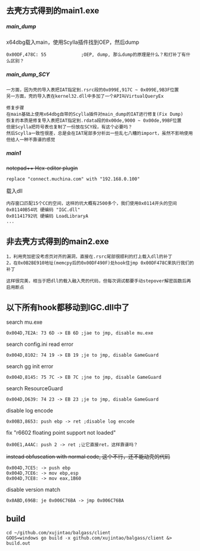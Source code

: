 ## 去壳方式得到的main1.exe

##### main_dump
x64dbg载入main，使用Scylla插件找到OEP，然后dump
```
0x00DF,478C: 55             ;OEP, dump, 那么dump的原理是什么？和打补丁有什么区别？
```
##### main_dump_SCY
```
一方面，因为壳的导入表把IAT指定到.rsrc段的0x099E,917C ~ 0x099E,9B3F位置  
另一方面，壳的导入表在kernel32.dll中多加了一个API叫VirtualQueryEx  

修复步骤  
在main基础上使用x64dbg自带的Scylla插件对main_dump的IAT进行修复(Fix Dump)  
恢复的本质是修复导入表把IAT指定到.rdata段的0x00de,9000 ~ 0x00de,99BF位置  
但是Scylla把符号表也复制了一份放在SCY段，有这个必要吗？
然后Scylla一致性很差，总是会在IAT尾部多分析出一些乱七八糟的import，虽然不影响使用但给人一种不靠谱的感觉
```

##### main1
~~notepad++ Hex-editor plugin~~
```
replace "connect.muchina.com" with "192.168.0.100"
```

载入dll
```
内存窗口匹配15个CC的空间，这样的坑大概有2500多个，我们使用0x0114开头的空间
0x01140B54坑 硬编码 "IGC.dll"
0x01141792坑 硬编码 LoadLibraryA
...
```
## 非去壳方式得到的main2.exe
```
1，利用壳加密没考虑页对齐的漏洞，直接在.rsrc尾部很顺利的打上载入dll的补丁
2，在0x0B2BE910地址(memcpy后的0x00DF490F)处hook住jmp 0x00DF478C来执行我们的补丁

这样很完美，相当于把dll的载入融入壳的代码，但每次调试都要手动stepover解密函数后再启用断点
```

## 以下所有hook都移动到IGC.dll中了  
search mu.exe
```
0x004D,7E2A: 73 6D -> EB 6D ;jae to jmp, disable mu.exe
```

search config.ini read error
```
0x004D,8102: 74 19 -> EB 19 ;je to jmp, disable GameGuard
```

search gg init error
```
0x004D,8145: 75 7C -> EB 7C ;jne to jmp, disable GameGuard
```

search ResourceGuard
```
0x004D,D639: 74 23 -> EB 23 ;je to jmp, disable GameGuard
```

disable log encode
```
0x00B3,8653: push ebp -> ret ;disable log encode
```

fix "r6602 floating point support not loaded"
```
0x00E1,A4AC: push 2 -> ret ;让它直接ret，这样靠谱吗？
```

~~instead obfuscation with normal code, 这个不行，还不能动壳的代码~~
```
0x004D,7CE5: -> push ebp
0x004D,7CE6: -> mov ebp,esp
0x004D,7CE8: -> mov eax,1B60
```

disable version match
```
0x0ABD,696B: je 0x006C76BA -> jmp 0x006C76BA
```

## build
```
cd ~/github.com/xujintao/balgass/client
GOOS=windows go build -x github.com/xujintao/balgass/client &> build.out
```